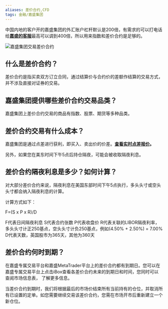 ```yaml
---
aliases: 差价合约,CFD
tags: 金融/嘉盛集团
---
```


中国内地的客户开的嘉盛集团的外汇账户杠杆默认是200倍，有需求的可以打电话给[**嘉盛的客服**](http://www.ssgg.net/forex-customer-service.html)最高可以调到400倍，所以用来指数和差价合约是足够的。

![嘉盛集团交易差价合约](https://cdn.fendou.la/tuoss/cfd.cecb2b.jpg)

## 什么是差价合约？

差价合约是指买卖双方订立合同，通过结算价与合约价的差额作结算的交易方式， 并不涉及直接对证券的交易。

## 嘉盛集团提供哪些差价合约交易品类？

嘉盛集团上差价合约交易的商品有指数、股票、期货等多种品类。

## 差价合约交易有什么成本？

嘉盛集团是通过点差进行获利，即买入、卖出价的价差。**[查看实时点差报价](https://www.jiashengjituan.com/cn/why-us/value-and-reliability/)。**

另外，如果您在美东时间下午5点后持仓隔夜，可能会被收取隔夜利息。

## 差价合约隔夜利息是多少？如何计算？

对大部分差价合约来说，隔夜利息在美国东部时间下午5点执行，多头头寸或空头头寸都会纳入隔夜利息的计算。

计算方式如下：

F=(S x P x R)/D

F代表日间隔夜利息 S代表合约张数 P代表收盘价 R代表关联的LIBOR隔夜利率，多头头寸计正250基点，空头头寸计负250基点，例如(4.50% + 2.50%) = 7.00% D代表天数，英国股市为365天，其他为360天

## 差价合约何时到期？

在嘉盛专属交易平台和嘉盛MetaTrader平台上的差价合约都有到期日。您可以在嘉盛专属交易平台上点击iBox查看各差价合约未来的到期日和时间，您同时可以查阅市场信息表， 了解更多信息。

当差价合约到期时，我们将根据最后的市场价结束所有当前持有的仓位，并取消所有已设置的定单。如您需要继续交易该差价合约，您需在市场开市后重新建立一个新仓位。
